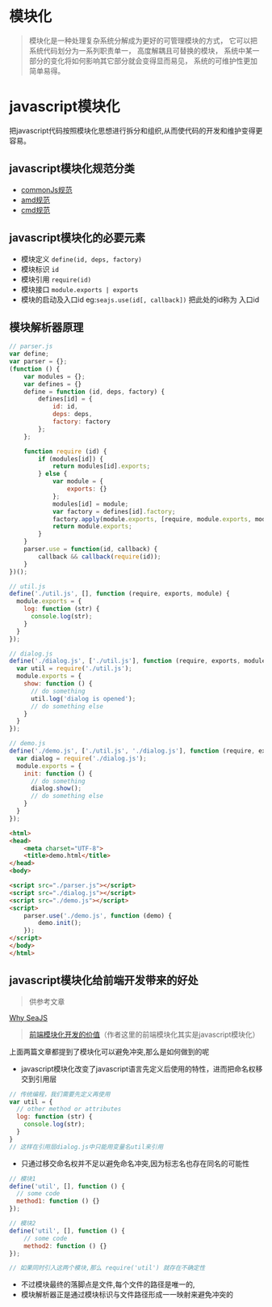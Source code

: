 # 模块化
> 模块化是一种处理复杂系统分解成为更好的可管理模块的方式，
它可以把系统代码划分为一系列职责单一，
高度解耦且可替换的模块，
系统中某一部分的变化将如何影响其它部分就会变得显而易见，
系统的可维护性更加简单易得。

# javascript模块化
把javascript代码按照模块化思想进行拆分和组织,从而使代码的开发和维护变得更容易。

## javascript模块化规范分类
* [commonJs规范](http://wiki.commonjs.org/wiki/Modules/1.1)
* [amd规范](https://github.com/amdjs/amdjs-api/wiki/AMD)
* [cmd规范](https://github.com/cmdjs/specification/blob/master/draft/module.md)

## javascript模块化的必要元素
* 模块定义 `define(id, deps, factory)`
* 模块标识 `id`
* 模块引用  `require(id)`
* 模块接口 `module.exports | exports`
* 模块的启动及入口id eg:`seajs.use(id[, callback])` 把此处的id称为 入口id

## 模块解析器原理

```js
// parser.js
var define;
var parser = {};
(function () {
    var modules = {};
    var defines = {}
    define = function (id, deps, factory) {
        defines[id] = {
            id: id,
            deps: deps,
            factory: factory
        };
    };

    function require (id) {
        if (modules[id]) {
            return modules[id].exports;
        } else {
            var module = {
                exports: {}
            };
            modules[id] = module;
            var factory = defines[id].factory;
            factory.apply(module.exports, [require, module.exports, module]);
            return module.exports;
        }
    }
    parser.use = function(id, callback) {
        callback && callback(require(id));
    }
})();
```

```js
// util.js
define('./util.js', [], function (require, exports, module) {
  module.exports = {
    log: function (str) {
      console.log(str);
    }
  }
});
```
```js
// dialog.js
define('./dialog.js', ['./util.js'], function (require, exports, module) {
  var util = require('./util.js');
  module.exports = {
    show: function () {
      // do something
      util.log('dialog is opened');
      // do something else
    }
  }
});
```

```js
// demo.js
define('./demo.js', ['./util.js', './dialog.js'], function (require, exports, module) {
  var dialog = require('./dialog.js');
  module.exports = {
    init: function () {
      // do something
      dialog.show();
      // do something else
    }
  }
});
```

```html
<html>
<head>
    <meta charset="UTF-8">
    <title>demo.html</title>
</head>
<body>

<script src="./parser.js"></script>
<script src="./dialog.js"></script>
<script src="./demo.js"></script>
<script>
    parser.use('./demo.js', function (demo) {
        demo.init();
    });
</script>
</body>
</html>
```

## javascript模块化给前端开发带来的好处

> 供参考文章
>
[Why SeaJS](http://chaoskeh.com/blog/why-seajs.html)
>
>[前端模块化开发的价值](https://github.com/seajs/seajs/issues/547)（作者这里的前端模块化其实是javascript模块化）

上面两篇文章都提到了模块化可以避免冲突,那么是如何做到的呢

* javascript模块化改变了javascript语言先定义后使用的特性，进而把命名权移交到引用层

```javascript
// 传统编程，我们需要先定义再使用
var util = {
  // other method or attributes
  log: function (str) {
    console.log(str);
  }
}
// 这样在引用层dialog.js中只能用变量名util来引用
```
* 只通过移交命名权并不足以避免命名冲突,因为标志名也存在同名的可能性

```js
// 模块1
define('util', [], function () {
  // some code
  method1: function () {}
});

// 模块2
define('util', [], function () {
    // some code
    method2: function () {}
});

// 如果同时引入这两个模块,那么 require('util') 就存在不确定性
```
* 不过模块最终的落脚点是文件,每个文件的路径是唯一的,
* 模块解析器正是通过模块标识与文件路径形成一一映射来避免冲突的
